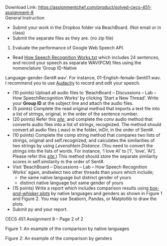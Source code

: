 Download Link: https://assignmentchef.com/product/solved-cecs-451-assignment-8
<br>
General Instruction

<ul>

 <li>Submit your work in the Dropbox folder via BeachBoard. (Not email or in class)</li>

 <li>Submit the separate files as they are. (no zip file)</li>

</ul>

<ol>

 <li>Evaluate the performance of Google Web Speech API.</li>

</ol>

<ul>

 <li>Read <a href="https://www.google.com/intl/en/chrome/demos/speech.html">How Speech Recognition Works.txt</a> which includes 24 sentences, and record your speech as separate WAV(PCM) files using the nomenclature ‘Group ID-Native</li>

</ul>

Language-gender-Sent#.wav’. For instance, 01-English-female-Sent01.wav. I recommend you to use <a href="https://www.audacityteam.org/">Audacity</a> to record and edit your speech.

<ul>

 <li>(10 points) Upload all audio files to ‘BeachBoard – Discussions – Lab – How SpeechRecognition Works’ by clicking ‘Start a New Thread’. Write your <strong>Group ID </strong>at the subject line and attach the audio files.</li>

 <li>(5 points) Complete the read original method that imports a text file into a list of strings, original, in the order of the sentence number.</li>

 <li>(20 points) Refer this <a href="https://realpython.com/python-speech-recognition/"><em>site</em></a><a href="https://realpython.com/python-speech-recognition/">,</a> and complete the conv audio method that converts audio files into a list of strings, recognized. The method should convert all audio files (.wav) in the folder, inDir, in the order of Sent#.</li>

 <li>(10 points) Complete the comp string method that compares two lists of strings, original and self.recognized, and calculates the similarities of two strings by using <em>Levenshtein Distance</em>. (You need to convert the strings into the lists of words. For instance, ‘I love AI’ to [‘I’, ‘love’, ‘AI’]. Please refer this <a href="https://pypi.org/project/Distance/"><em>site</em></a><a href="https://pypi.org/project/Distance/">.</a>) This method should store the separate similarity scores in self.similarity in the order of Sent#.</li>

 <li>Visit ‘BeachBoard – Discussions – Lab – How Speech Recognition Works’ again, andselect two other threads than yours which include;

  <ul>

   <li>the same native language but distinct gender of yours</li>

   <li>distinct native language but same gender of yours</li>

  </ul></li>

 <li>(15 points) Write a report which includes comparison results using <a href="https://en.wikipedia.org/wiki/Box_plot"><em>box-and-whisker </em></a><a href="https://en.wikipedia.org/wiki/Box_plot"><em>plots</em></a> by native languages and genders as shown in Figure 1 and Figure 2. You may use Seaborn, Pandas, or Matplotlib to draw the plots.</li>

 <li>Submit py and your report.</li>

</ul>

CECS 451                                       Assignment 8 – Page 2 of 2

Figure 1: An example of the comparison by native languages

Figure 2: An example of the comparison by genders